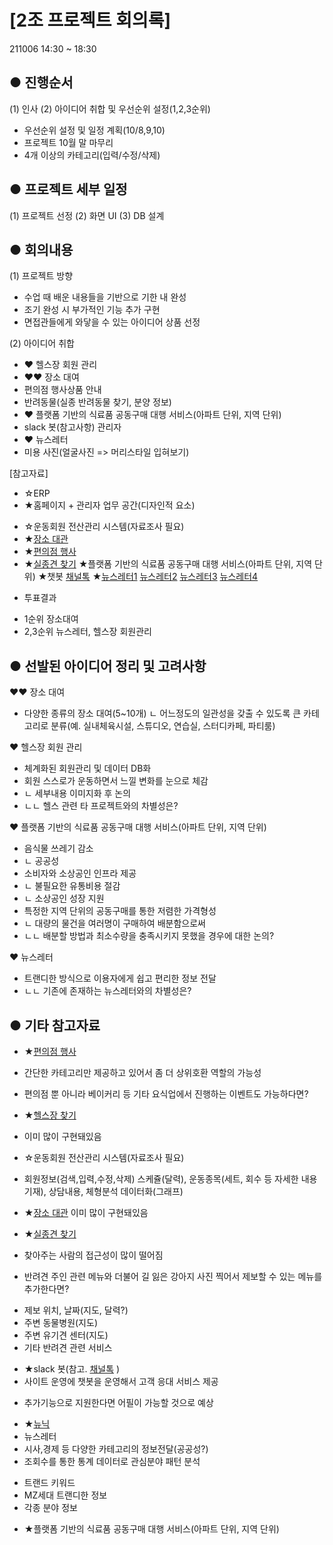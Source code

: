# [2조 프로젝트 회의록]
211006 14:30 ~ 18:30

## ● 진행순서
(1) 인사
(2) 아이디어 취합 및 우선순위 설정(1,2,3순위)
  - 우선순위 설정 및 일정 계획(10/8,9,10)
  - 프로젝트 10월 말 마무리
  - 4개 이상의 카테고리(입력/수정/삭제)

## ● 프로젝트 세부 일정
(1) 프로젝트 선정
(2) 화면 UI
(3) DB 설계

## ● 회의내용
(1) 프로젝트 방향
- 수업 때 배운 내용들을 기반으로 기한 내 완성
- 조기 완성 시 부가적인 기능 추가 구현
- 면접관들에게 와닿을 수 있는 아이디어 상품 선정

(2) 아이디어 취합
- ♥ 헬스장 회원 관리
- ♥♥ 장소 대여
- 편의점 행사상품 안내
- 반려동물(실종 반려동물 찾기, 분양 정보)
- ♥ 플랫폼 기반의 식료품 공동구매 대행 서비스(아파트 단위, 지역 단위)
- slack 봇(참고사항) 관리자
- ♥ 뉴스레터
- 미용 사진(얼굴사진 => 머리스타일 입혀보기)

[참고자료]
* ☆ERP
* ★홈페이지 + 관리자 업무 공간(디자인적 요소)
- ☆운동회원 전산관리 시스템(자료조사 필요)
- ★[장소 대관](https://shareit.kr/)
- ★[편의점 행사](https://pyony.com/)
- ★[실종견 찾기](http://www.angel.or.kr/)
★플랫폼 기반의 식료품 공동구매 대행 서비스(아파트 단위, 지역 단위)
★챗봇 [채널톡](https://channel.io/ko)
★[뉴스레터1](https://newneek.co/)
[뉴스레터2](https://maily.so/trendaword)
[뉴스레터3](https://www.careet.net/)
[뉴스레터4](http://the-edit.co.kr/)


* 투표결과 
- 1순위 장소대여
- 2,3순위 뉴스레터, 헬스장 회원관리


## ● 선발된 아이디어 정리 및 고려사항
♥♥ 장소 대여
- 다양한 종류의 장소 대여(5~10개)
  ㄴ 어느정도의 일관성을 갖출 수 있도록 큰 카테고리로 분류(예. 실내체육시설, 스튜디오, 연습실, 스터디카페, 파티룸)

♥ 헬스장 회원 관리
- 체계화된 회원관리 및 데이터 DB화
- 회원 스스로가 운동하면서 느낄 변화를 눈으로 체감
-   ㄴ 세부내용 이미지화 후 논의
-   ㄴㄴ 헬스 관련 타 프로젝트와의 차별성은?

♥ 플랫폼 기반의 식료품 공동구매 대행 서비스(아파트 단위, 지역 단위)
- 음식물 쓰레기 감소
-   ㄴ 공공성
- 소비자와 소상공인 인프라 제공
-   ㄴ 불필요한 유통비용 절감
-   ㄴ 소상공인 성장 지원
- 특정한 지역 단위의 공동구매를 통한 저렴한 가격형성
-   ㄴ 대량의 물건을 여러명이 구매하여 배분함으로써 
-   ㄴㄴ 배분할 방법과 최소수량을 충족시키지 못했을 경우에 대한 논의?

♥ 뉴스레터
- 트랜디한 방식으로 이용자에게 쉽고 편리한 정보 전달
-   ㄴㄴ 기존에 존재하는 뉴스레터와의 차별성은?

## ● 기타 참고자료
- ★[편의점 행사](https://pyony.com/)
- 간단한 카테고리만 제공하고 있어서 좀 더 상위호환 역할의 가능성
- 편의점 뿐 아니라 베이커리 등 기타 요식업에서 진행하는 이벤트도 가능하다면?

- ★[헬스장 찾기](https://www.woondoc.com/home)
- 이미 많이 구현돼있음

- ☆운동회원 전산관리 시스템(자료조사 필요)
- 회원정보(검색,입력,수정,삭제) 스케쥴(달력), 운동종목(세트, 회수 등 자세한 내용 기재), 상담내용, 체형분석 데이터화(그래프)

- ★[장소 대관](https://shareit.kr/)
이미 많이 구현돼있음

- ★[실종견 찾기](http://www.angel.or.kr/)
- 찾아주는 사람의 접근성이 많이 떨어짐
- 반려견 주인 관련 메뉴와 더불어 길 잃은 강아지 사진 찍어서 제보할 수 있는 메뉴를 추가한다면?
+ 제보 위치, 날짜(지도, 달력?)
+ 주변 동물병원(지도)
+ 주변 유기견 센터(지도)
+ 기타 반려견 관련 서비스

- ★slack 봇(참고. [채널톡](https://channel.io/ko) )
- 사이트 운영에 챗봇을 운영해서 고객 응대 서비스 제공
+ 추가기능으로 지원한다면 어필이 가능할 것으로 예상

- ★[뉴닉](https://newneek.co/)
- 뉴스레터
- 시사,경제 등 다양한 카테고리의 정보전달(공공성?)
- 조회수를 통한 통계 데이터로 관심분야 패턴 분석
+ 트랜드 키워드
+ MZ세대 트랜디한 정보
+ 각종 분야 정보

- ★플랫폼 기반의 식료품 공동구매 대행 서비스(아파트 단위, 지역 단위)




